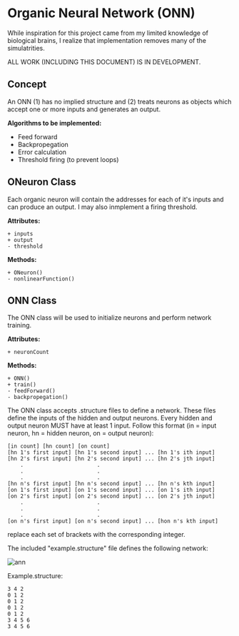 # Organic Neural Network (ONN)
While inspiration for this project came from my limited knowledge of biological brains, I realize that implementation removes many of the simulatrities.

ALL WORK (INCLUDING THIS DOCUMENT) IS IN DEVELOPMENT.

## Concept
An ONN (1) has no implied structure and (2) treats neurons as objects which accept one or more inputs and generates an output.

**Algorithms to be implemented:**
* Feed forward 
* Backpropegation
* Error calculation
* Threshold firing (to prevent loops)

## ONeuron Class
Each organic neuron will contain the addresses for each of it's inputs and can produce an output. I may also inmplement a firing threshold.

**Attributes:**
```
+ inputs
+ output
- threshold
```
**Methods:**
```
+ ONeuron()
- nonlinearFunction()
```

## ONN Class
The ONN class will be used to initialize neurons and perform network training.

**Attributes:**
```
+ neuronCount
```

**Methods:**
```
+ ONN()
+ train()
- feedForward()
- backpropegation()
```

The ONN class accepts .structure files to define a network. These files define the inputs of the hidden and output neurons. Every hidden and output neuron MUST have at least 1 input. Follow this format (in = input neuron, hn = hidden neuron, on = output neuron):

```
[in count] [hn count] [on count]
[hn 1's first input] [hn 1's second input] ... [hn 1's ith input]
[hn 2's first input] [hn 2's second input] ... [hn 2's jth input]
	.						.
	.						.
	.						.
[hn n's first input] [hn n's second input] ... [hn n's kth input]
[on 1's first input] [on 1's second input] ... [on 1's ith input]
[on 2's first input] [on 2's second input] ... [on 2's jth input]
	.						.
	.						.
	.						.
[on n's first input] [on n's second input] ... [hon n's kth input]
```

replace each set of brackets with the corresponding integer.

The included "example.structure" file defines the following network:

![ann](https://user-images.githubusercontent.com/7318513/35781525-3f533c5c-09b9-11e8-84f9-7e2363d1ea06.png)

Example.structure:
```
3 4 2
0 1 2
0 1 2
0 1 2
0 1 2
3 4 5 6
3 4 5 6
```

